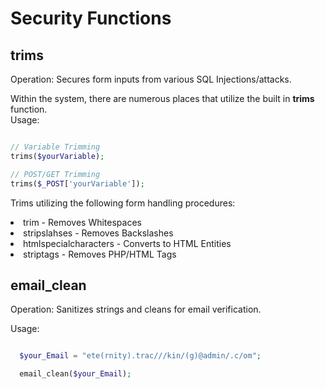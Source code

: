 <h1>Security Functions</h1>

## trims
Operation: Secures form inputs from various SQL Injections/attacks.

Within the system, there are numerous places that utilize the built in <b>trims</b> function.<br>
Usage:
```php

// Variable Trimming
trims($yourVariable);

// POST/GET Trimming
trims($_POST['yourVariable']);
```

Trims utilizing the following form handling procedures:
<li>trim - Removes Whitespaces</li>
<li>stripslahses - Removes Backslashes</li>
<li>htmlspecialcharacters - Converts to HTML Entities</li>
<li>striptags - Removes PHP/HTML Tags</li>

## email_clean

Operation: Sanitizes strings and cleans for email verification.

Usage:
```php

  $your_Email = "ete(rnity).trac///kin/(g)@admin/.c/om";

  email_clean($your_Email);

```
